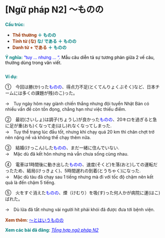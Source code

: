 # [Ngữ pháp N2] 〜ものの
<div class="entry-content">
<p><strong><span style="color: #008080;">Cấu trúc:　</span></strong></p>
<ul>
<li><b><span style="color: #993300;">Thể thường</span> </b><strong><span style="color: #008080;">＋ ものの</span></strong></li>
<li><b><span style="color: #993300;">Tính từ (な)</span> </b><strong><span style="color: #008080;">な/ である ＋ ものの</span></strong></li>
<li><span style="color: #993300;"><strong>Danh từ + である</strong></span> <strong><span style="color: #008080;">＋ ものの</span></strong></li>
</ul>
<p><strong><span style="color: #008080;">Ý nghĩa:</span></strong><span style="color: #0000ff;"> “tuy … nhưng … “. <span style="color: #000000;">Mẫu câu diễn tả sự tương phản giữa 2 vế câu, thường dùng trong văn viết.</span></span></p>
<p><ins class="adsbygoogle adslot_1" data-ad-client="ca-pub-2233580070484357" data-ad-slot="4413057825" style="display: inline-block;"></ins> <script>// <![CDATA[ (adsbygoogle = window.adsbygoogle || []).push({}); // ]]&gt;</script></p>
<p><strong><span style="color: #008080;">Ví dụ:</span></strong></p>
<p>①　今回は勝(か)った<span style="color: #0000ff;">ものの</span>、得点力不足(とくてんりょくぶそく)など、日本チームには多くの課題が残(のこ)った。</p>
<p>→　Tuy ngày hôm nay giành chiến thắng nhưng đội tuyển Nhật Bản có nhiều vấn đề còn tồn đọng, chẳng hạn như việc thiếu điểm.</p>
<p>②　最初(さいしょ)は調子(ちょうし)が良かった<span style="color: #0000ff;">ものの</span>、20<wbr/>キロを過ぎると急に足が重(おも)くなって走(はし)<wbr/>れなくなってしまった.<br/>
→　Tuy thể trạng lúc đầu tốt, nhưng khi chạy quá 20 km thì chân chợt trở nên nặng nề và không thể chạy thêm nữa.</p>
<p>③　結婚(けっこん)した<span style="color: #0000ff;">ものの</span>、まだ一緒に住んでいない.<br/>
→　Mặc dù đã kết hôn nhưng mà vẫn chưa sống cùng nhau.</p>
<p>④　電車は1時間後に動き出した<span style="color: #0000ff;">ものの</span>、速度(そくど)を落(おと)しての運転だったため、結局(けっきょく)、5時間遅れの到着(とうちゃく)になった.<br/>
→　Mặc dù tàu đã chạy sau 1 tiếng nhưng mà đi với tốc độ chậm nên kết quả là đến chậm 5 tiếng.</p>
<p>⑤　火をすぐ消えた<span style="color: #0000ff;">ものの</span>、煙（けむり）を吸(す)った何人かが病院に運(はこ)ばれた。</p>
<p>→　Dù lửa đã tắt nhưng vài người hít phải khói đã được đưa tới bệnh viện.</p>
<p><strong><span style="color: #993300;">Xem thêm</span></strong>: <span style="color: #0000ff;"><a href="https://bikae.net/ngu-phap/ngu-phap-n2-toha-iumonono/" style="color: #0000ff;">〜とはいうものの</a></span></p>
<p><strong><span style="color: #008080;">Xem các bài đã đăng</span></strong>: <span style="color: #0000ff;"><em><a href="https://bikae.net/ngu-phap/tong-hop-ngu-phap-n2/" style="color: #0000ff;" target="_blank">Tổng hợp ngữ pháp N2</a></em></span></p>

</div>